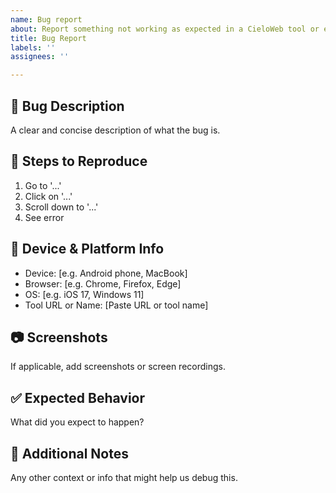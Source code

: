 ```yaml
---
name: Bug report
about: Report something not working as expected in a CieloWeb tool or extension.
title: Bug Report
labels: ''
assignees: ''

---
```


## 🐛 Bug Description

A clear and concise description of what the bug is.

## 🔁 Steps to Reproduce

1. Go to '...'
2. Click on '...'
3. Scroll down to '...'
4. See error

## 📱 Device & Platform Info

- Device: [e.g. Android phone, MacBook]
- Browser: [e.g. Chrome, Firefox, Edge]
- OS: [e.g. iOS 17, Windows 11]
- Tool URL or Name: [Paste URL or tool name]

## 📷 Screenshots

If applicable, add screenshots or screen recordings.

## ✅ Expected Behavior

What did you expect to happen?

## 📝 Additional Notes

Any other context or info that might help us debug this.
